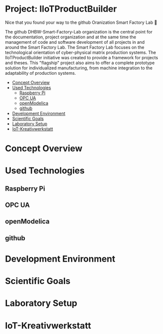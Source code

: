 # Project: IIoTProductBuilder

Nice that you found your way to the github Oranization Smart Factory Lab  👋

The github DHBW-Smart-Factory-Lab organization is the central point for the documentation, project organization and at the same time the management of code and software development of all projects in and around the Smart Factory Lab. The Smart Factory Lab focuses on the technological orientation of cyber-physical matrix production systems. The IIoTProductBuilder initiative was created to provide a framework for projects and theses. This "flagship" project also aims to offer a complete prototype solution for individualized manufacturing, from machine integration to the adaptability of production systems.

<!--

Table of contents
=================

<!--ts-->
   * [Concept Overview](#concept-overview)
   * [Used Technologies](#used-technologies)
      * [Raspberry Pi](#raspberry-pi)
      * [OPC UA](#opc-ua)
      * [openModelica](#openModelica)
      * [github](#github)
   * [Development Environment](#development-environment)
   * [Scientific Goals](#scientific-goals)
   * [Laboratory Setup](#laboratory-setup)
   * [IoT-Kreativwerkstatt](#IoT-Kreativwerkstatt)

<!--te-->


Concept Overview
============


Used Technologies
=================
Raspberry Pi
------------
OPC UA
------
openModelica
------------
github
------


Development Environment
=======================
Scientific Goals
================
Laboratory Setup
================


IoT-Kreativwerkstatt
====================
